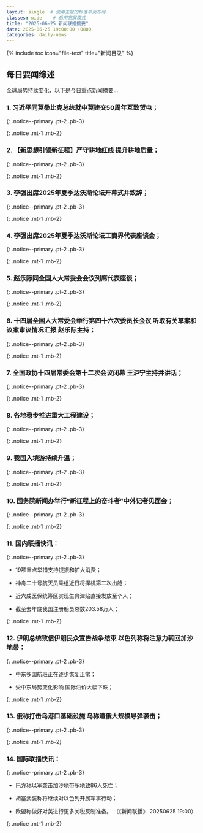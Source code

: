 ```yaml
---
layout: single  # 使用主题的标准单页布局
classes: wide    # 启用宽屏模式
title: "2025-06-25 新闻联播摘要"
date: 2025-06-25 19:00:00 +0800
categories: daily-news
---
```


{% include toc icon="file-text" title="新闻目录" %}
   
## 每日要闻综述

全球局势持续变化，以下是今日重点新闻摘要...

### 1. 习近平同莫桑比克总统就中莫建交50周年互致贺电； 

{: .notice--primary .pt-2 .pb-3}

{: .notice .mt-1 .mb-2}

### 2. 【新思想引领新征程】严守耕地红线 提升耕地质量； 

{: .notice--primary .pt-2 .pb-3}

{: .notice .mt-1 .mb-2}

### 3. 李强出席2025年夏季达沃斯论坛开幕式并致辞； 

{: .notice--primary .pt-2 .pb-3}

{: .notice .mt-1 .mb-2}

### 4. 李强出席2025年夏季达沃斯论坛工商界代表座谈会； 

{: .notice--primary .pt-2 .pb-3}

{: .notice .mt-1 .mb-2}

### 5. 赵乐际同全国人大常委会会议列席代表座谈； 

{: .notice--primary .pt-2 .pb-3}

{: .notice .mt-1 .mb-2}

### 6. 十四届全国人大常委会举行第四十六次委员长会议 听取有关草案和议案审议情况汇报 赵乐际主持； 

{: .notice--primary .pt-2 .pb-3}

{: .notice .mt-1 .mb-2}

### 7. 全国政协十四届常委会第十二次会议闭幕 王沪宁主持并讲话； 

{: .notice--primary .pt-2 .pb-3}

{: .notice .mt-1 .mb-2}

### 8. 各地稳步推进重大工程建设； 

{: .notice--primary .pt-2 .pb-3}

{: .notice .mt-1 .mb-2}

### 9. 我国入境游持续升温； 

{: .notice--primary .pt-2 .pb-3}

{: .notice .mt-1 .mb-2}

### 10. 国务院新闻办举行“新征程上的奋斗者”中外记者见面会； 

{: .notice--primary .pt-2 .pb-3}

{: .notice .mt-1 .mb-2}

### 11. 国内联播快讯： 

{: .notice--primary .pt-2 .pb-3}

- 19项重点举措支持提振和扩大消费；

- 神舟二十号航天员乘组近日将择机第二次出舱；

- 近六成医保统筹区实现生育津贴直接发放至个人；

- 截至去年底我国注册船员总数203.58万人；

{: .notice .mt-1 .mb-2}

### 12. 伊朗总统致信伊朗民众宣告战争结束 以色列称将注意力转回加沙地带： 

{: .notice--primary .pt-2 .pb-3}

- 中东多国航班正在逐步恢复正常；

- 受中东局势变化影响 国际油价大幅下跌；

{: .notice .mt-1 .mb-2}

### 13. 俄称打击乌港口基础设施 乌称遭俄大规模导弹袭击； 

{: .notice--primary .pt-2 .pb-3}

{: .notice .mt-1 .mb-2}

### 14. 国际联播快讯： 

{: .notice--primary .pt-2 .pb-3}

- 巴方称以军袭击加沙地带多地致86人死亡；

- 胡塞武装称将继续对以色列开展军事行动；

- 欧盟称做好对美进行更多关税反制准备。 （《新闻联播》 20250625 19:00）

{: .notice .mt-1 .mb-2}